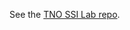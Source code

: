 See the [TNO SSI Lab repo](https://github.com/tno-ssi-lab/standardisation-overview/blob/main/README.md).
